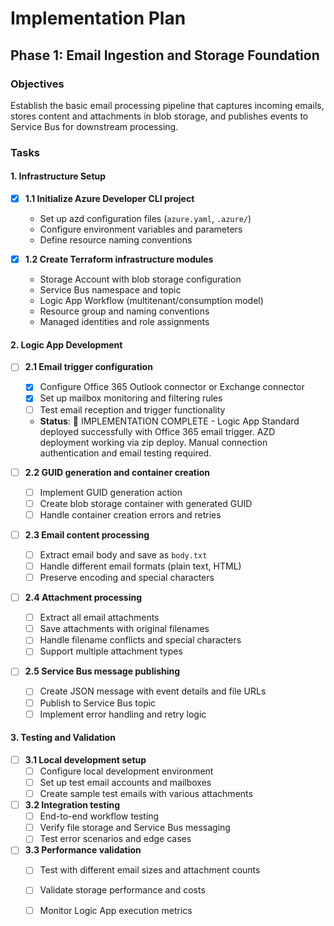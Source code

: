 # Implementation Plan

## Phase 1: Email Ingestion and Storage Foundation

### Objectives
Establish the basic email processing pipeline that captures incoming emails, stores content and attachments in blob storage, and publishes events to Service Bus for downstream processing.

### Tasks

#### 1. Infrastructure Setup
- [x] **1.1 Initialize Azure Developer CLI project**
  - Set up azd configuration files (`azure.yaml`, `.azure/`)
  - Configure environment variables and parameters
  - Define resource naming conventions

- [x] **1.2 Create Terraform infrastructure modules**
  - Storage Account with blob storage configuration
  - Service Bus namespace and topic
  - Logic App Workflow (multitenant/consumption model)
  - Resource group and naming conventions
  - Managed identities and role assignments

#### 2. Logic App Development
- [ ] **2.1 Email trigger configuration**
  - [x] Configure Office 365 Outlook connector or Exchange connector
  - [x] Set up mailbox monitoring and filtering rules
  - [ ] Test email reception and trigger functionality
  - **Status**: 🔶 IMPLEMENTATION COMPLETE - Logic App Standard deployed successfully with Office 365 email trigger. AZD deployment working via zip deploy. Manual connection authentication and email testing required.

- [ ] **2.2 GUID generation and container creation**
  - [ ] Implement GUID generation action
  - [ ] Create blob storage container with generated GUID
  - [ ] Handle container creation errors and retries

- [ ] **2.3 Email content processing**
  - [ ] Extract email body and save as `body.txt`
  - [ ] Handle different email formats (plain text, HTML)
  - [ ] Preserve encoding and special characters

- [ ] **2.4 Attachment processing**
  - [ ] Extract all email attachments
  - [ ] Save attachments with original filenames
  - [ ] Handle filename conflicts and special characters
  - [ ] Support multiple attachment types

- [ ] **2.5 Service Bus message publishing**
  - [ ] Create JSON message with event details and file URLs
  - [ ] Publish to Service Bus topic
  - [ ] Implement error handling and retry logic

#### 3. Testing and Validation
- [ ] **3.1 Local development setup**
  - [ ] Configure local development environment
  - [ ] Set up test email accounts and mailboxes
  - [ ] Create sample test emails with various attachments

- [ ] **3.2 Integration testing**
  - [ ] End-to-end workflow testing
  - [ ] Verify file storage and Service Bus messaging
  - [ ] Test error scenarios and edge cases

- [ ] **3.3 Performance validation**
  - [ ] Test with different email sizes and attachment counts
  - [ ] Validate storage performance and costs
  - [ ] Monitor Logic App execution metrics

